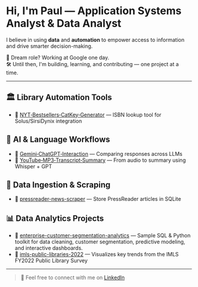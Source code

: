 # Hi, I'm Paul — Application Systems Analyst & Data Analyst

I believe in using **data** and **automation** to empower access to information and drive smarter decision-making.

🎯 Dream role? Working at Google one day.  
🛠️ Until then, I'm building, learning, and contributing — one project at a time.

---

## 🏛️ Library Automation Tools
- 🔗 [NYT‑Bestsellers‑CatKey‑Generator](https://github.com/systemslibrarian/NYT-Bestsellers-CatKey-Generator) — ISBN lookup tool for Solus/SirsiDynix integration

## 🤖 AI & Language Workflows
- 🔗 [Gemini‑ChatGPT‑Interaction](https://github.com/systemslibrarian/Gemini-ChatGPT-Interaction) — Comparing responses across LLMs
- 🔗 [YouTube‑MP3‑Transcript‑Summary](https://github.com/systemslibrarian/YouTube-MP3-Transcript-Summary) — From audio to summary using Whisper + GPT

## 📰 Data Ingestion & Scraping
- 🔗 [pressreader-news-scraper](https://github.com/systemslibrarian/pressreader-news-scraper) — Store PressReader articles in SQLite

## 📊 Data Analytics Projects
- 🔗 [enterprise-customer-segmentation-analytics](https://github.com/systemslibrarian/enterprise-customer-segmentation-analytics) — 
  Sample SQL & Python toolkit for data cleaning, customer segmentation, predictive modeling, and interactive dashboards.
- 🔗 [imls-public-libraries-2022](https://github.com/systemslibrarian/imls-public-libraries-2022) — Visualizes key trends from the IMLS FY2022 Public Library Survey

---

> 💬 Feel free to connect with me on [LinkedIn](https://www.linkedin.com/in/systemslibrarian)
